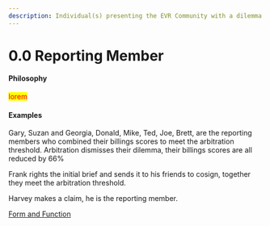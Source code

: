 ```yaml
---
description: Individual(s) presenting the EVR Community with a dilemma
---
```


# 0.0 Reporting Member

#### Philosophy

<mark style="color:red;">lorem</mark>

#### Examples

Gary, Suzan and Georgia, Donald, Mike, Ted, Joe, Brett, are the reporting members who combined their billings scores to meet the arbitration threshold. Arbitration dismisses their dilemma, their billings scores are all reduced by 66%

Frank rights the initial brief and sends it to his friends to cosign, together they meet the arbitration threshold.

Harvey makes a claim, he is the reporting member.

[Form and Function](../../blue-paper/1.9-community-governance-structure/1.0-reporting-member.md)
